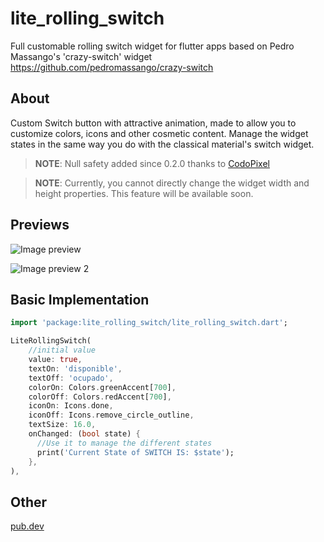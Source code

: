 # lite_rolling_switch

Full customable rolling switch widget for flutter apps based on Pedro Massango's 'crazy-switch' widget https://github.com/pedromassango/crazy-switch

## About

Custom Switch button with attractive animation,
made to allow you to customize colors, icons and other cosmetic content. Manage the widget states in the same way you do with the classical material's switch widget.

> **NOTE**: Null safety added since 0.2.0 thanks to [CodoPixel](https://github.com/CodoPixel/)

> **NOTE**: Currently, you cannot directly change the widget width and height properties. This feature will be available soon.

## Previews

![Image preview](https://media.giphy.com/media/hTx1jlMxasyVejHa6U/giphy.gif)

![Image preview 2](https://media.giphy.com/media/TKSIVzM5RUDxnjucTf/giphy.gif)

## Basic Implementation

``` dart
import 'package:lite_rolling_switch/lite_rolling_switch.dart';

LiteRollingSwitch(
    //initial value
    value: true,
    textOn: 'disponible',
    textOff: 'ocupado',
    colorOn: Colors.greenAccent[700],
    colorOff: Colors.redAccent[700],
    iconOn: Icons.done,
    iconOff: Icons.remove_circle_outline,
    textSize: 16.0,
    onChanged: (bool state) {
      //Use it to manage the different states
      print('Current State of SWITCH IS: $state');
    },
),

```

## Other

[pub.dev](https://pub.dev/packages/lite_rolling_switch#-installing-tab-)
